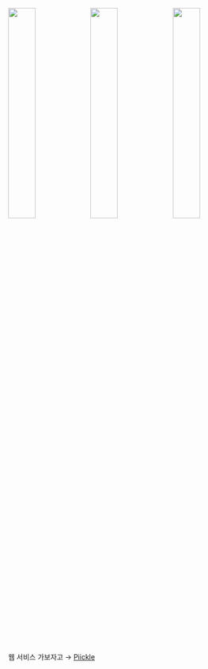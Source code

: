 <img src="https://user-images.githubusercontent.com/61582017/235365397-a488b602-2513-4bd3-af0b-1c919d4ba35d.png" width=33%><img src="https://user-images.githubusercontent.com/61582017/235365068-3f51cc30-7881-4381-957f-4baaf98c4edf.png" width="33%"><img src="https://user-images.githubusercontent.com/61582017/235365056-f5b78e90-cee1-47b1-b5c4-b9687a1b139b.png" width="33%">

웹 서비스 가보자고 &rarr; [Piickle](https://www.piickle.link/?utm_content=git1.2)
